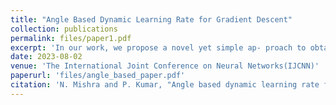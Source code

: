 ```yaml
---
title: "Angle Based Dynamic Learning Rate for Gradient Descent"
collection: publications
permalink: files/paper1.pdf
excerpt: 'In our work, we propose a novel yet simple ap- proach to obtain an adaptive learning rate for gradient-based descent methods on classification tasks. Instead of the traditional approach of selecting adaptive learning rates via the decayed expectation of gradient-based terms, we use the angle between the current gradient and the new gradient: this new gradient is computed from the direction orthogonal to the current gradient, which further helps us in determining a better adaptive learning rate based on angle history, thereby, leading to relatively better accuracy compared to the existing state-of-the-art optimizers. On a wide variety of benchmark datasets with prominent image classification architectures such as ResNet, DenseNet, Efficient- Net, and VGG, we find that our method leads to the highest accuracy in most of the datasets. Moreover, we prove that our method is convergent.'
date: 2023-08-02
venue: 'The International Joint Conference on Neural Networks(IJCNN)'
paperurl: 'files/angle_based_paper.pdf'
citation: 'N. Mishra and P. Kumar, "Angle based dynamic learning rate for gradient descent," 2023 International Joint Conference on Neural Networks (IJCNN), Gold Coast, Australia, 2023, pp. 1-8, doi: 10.1109/IJCNN54540.2023.10191702.'
---
```

<!-- This paper is about the number 1. The number 2 is left for future work.

[Download paper here](http://academicpages.github.io/files/paper1.pdf)

Recommended citation: Your Name, You. (2009). "Paper Title Number 1." <i>Journal 1</i>. 1(1). -->